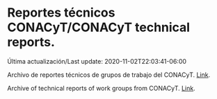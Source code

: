 # Reportes técnicos CONACyT/CONACyT technical reports.

Última actualización/Last update: 2020-11-02T22:03:41-06:00

Archivo de reportes técnicos de grupos de trabajo del CONACyT. [Link](https://coronavirus.conacyt.mx/productos/index.html).

Archive of technical reports of work groups from CONACyT. [Link](https://coronavirus.conacyt.mx/productos/index.html).
